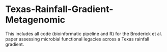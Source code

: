 # Texas-Rainfall-Gradient-Metagenomic
This includes all code (bioinformatic pipeline and R) for the Broderick et al. paper assessing microbial functional legacies across a Texas rainfall gradient.
